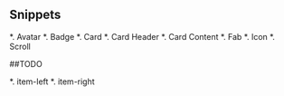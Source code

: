 

## Snippets

*. Avatar
*. Badge
*. Card
*. Card Header
*. Card Content
*. Fab
*. Icon
*. Scroll




##TODO

*. item-left
*. item-right
